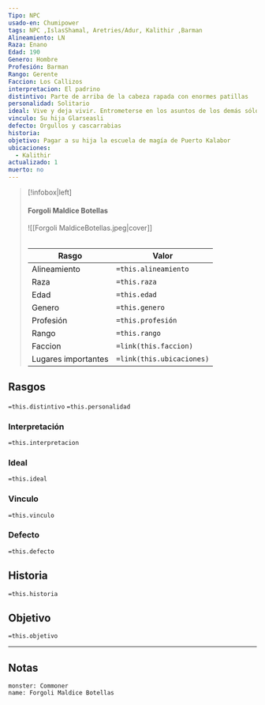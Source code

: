 ```yaml
---
Tipo: NPC
usado-en: Chumipower
tags: NPC ,IslasShamal, Aretries/Adur, Kalithir ,Barman
Alineamiento: LN
Raza: Enano
Edad: 190
Genero: Hombre
Profesión: Barman
Rango: Gerente
Faccion: Los Callizos
interpretacion: El padrino
distintivo: Parte de arriba de la cabeza rapada con enormes patillas
personalidad: Solitario
ideal: Vive y deja vivir. Entrometerse en los asuntos de los demás sólo causa problemas.
vinculo: Su hija Glarseasli
defecto: Orgullos y cascarrabias
historia: 
objetivo: Pagar a su hija la escuela de magía de Puerto Kalabor
ubicaciones:
  - Kalithir
actualizado: 1
muerto: no
---
```

> [!infobox|left]
>  #### Forgoli Maldice Botellas
> ![[Forgoli MaldiceBotellas.jpeg|cover]]
> ######   
> |Rasgo | Valor |
> | --- | --- |
> | Alineamiento | `=this.alineamiento`|
> | Raza | `=this.raza` |
> | Edad | `=this.edad` |
> | Genero | `=this.genero` |
> | Profesión | `=this.profesión` |
> | Rango | `=this.rango` |
> | Faccion | `=link(this.faccion)` |
>  | Lugares  importantes| `=link(this.ubicaciones)` |

## Rasgos 
 `=this.distintivo`
  `=this.personalidad`
###  Interpretación
  `=this.interpretacion`
### Ideal           
 `=this.ideal`
### Vinculo 
 `=this.vinculo`
### Defecto
 `=this.defecto`
## Historia
 `=this.historia`

 ##  Objetivo
   `=this.objetivo`
   
___
   ## Notas

```statblock
monster: Commoner
name: Forgoli Maldice Botellas
```